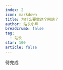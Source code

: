 ```yaml
---
index: 2
icon: markdown
title: 为什么要做这个网站？
author: 站长小烨
breadcrumb: false
tag:
  - 站长
star: 100
article: false
---
```

待完成